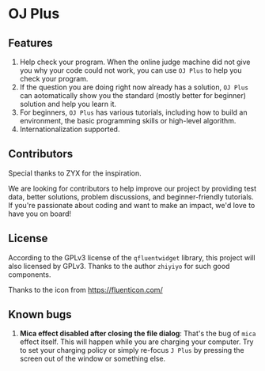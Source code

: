 # OJ Plus

## Features

1. Help check your program. When the online judge machine did not give you why your code could not work, you can use `OJ Plus` to help you check your program.
2. If the question you are doing right now already has a solution, `OJ Plus` can aotomatically show you the standard (mostly better for beginner) solution and help you learn it.
3. For beginners, `OJ Plus` has various tutorials, including how to build an environment, the basic programming skills or high-level algorithm.
4. Internationalization supported.

## Contributors

Special thanks to ZYX for the inspiration.

We are looking for contributors to help improve our project by providing test data, better solutions, problem discussions, and beginner-friendly tutorials. If you're passionate about coding and want to make an impact, we'd love to have you on board!

## License

According to the GPLv3 license of the `qfluentwidget` library, this project will also licensed by GPLv3. Thanks to the author `zhiyiyo` for such good components.

Thanks to the icon from <https://fluenticon.com/>

## Known bugs

1. **Mica effect disabled after closing the file dialog**: That's the bug of `mica` effect itself. This will happen while you are charging your computer. Try to set your charging policy or simply re-focus `J Plus` by pressing the screen out of the window or something else.